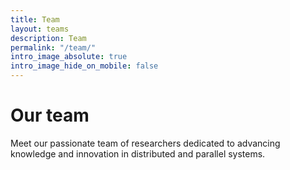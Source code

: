 ```yaml
---
title: Team
layout: teams
description: Team
permalink: "/team/"
intro_image_absolute: true
intro_image_hide_on_mobile: false
---
```


# Our team

Meet our passionate team of researchers dedicated to advancing knowledge and innovation in distributed and parallel systems.
